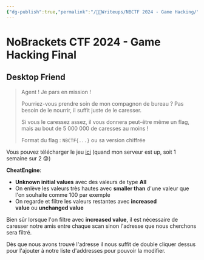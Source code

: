 ```yaml
---
{"dg-publish":true,"permalink":"/👩‍🏫Writeups/NBCTF 2024 - Game Hacking/","tags":["Writeup","NBCTF","Misc"]}
---
```


# NoBrackets CTF 2024 - Game Hacking Final

## Desktop Friend
> Agent !
> Je pars en mission !
> 
> Pourriez-vous prendre soin de mon compagnon de bureau ?
> Pas besoin de le nourrir, il suffit juste de le caresser.
> 
> Si vous le caressez assez, il vous donnera peut-être même un flag, mais au bout de 5 000 000 de caresses au moins !
> 
> Format du flag : `NBCTF{...}` ou sa version chiffrée

Vous pouvez télécharger le jeu [ici](https://antoine.rocks/WU_files/desktop_friend.zip) (quand mon serveur est up, soit 1 semaine sur 2 😓)

**CheatEngine**:
- **Unknown initial values** avec des valeurs de type **All**
- On enlève les valeurs très hautes avec **smaller than** d'une valeur que l'on souhaite comme 100 par exemple
- On regarde et filtre les valeurs restantes avec **increased value** ou **unchanged value**

Bien sûr lorsque l'on filtre avec **increased value**, il est nécessaire de caresser notre amis entre chaque scan sinon l'adresse que nous cherchons sera filtré.

Dès que nous avons trouvé l'adresse il nous suffit de double cliquer dessus pour l'ajouter à notre liste d'addresses pour pouvoir la modifier.
